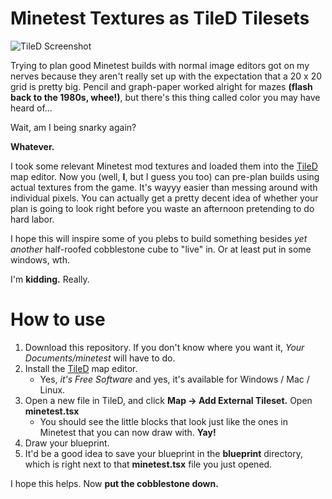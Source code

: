 # Minetest Textures as TileD Tilesets

![TileD
Screenshot](https://raw.githubusercontent.com/ptvirgo/minetest_tiles/master/screenshot.png)

Trying to plan good Minetest builds with normal image editors got on my nerves
because they aren't really set up with the expectation that a 20 x 20 grid is
pretty big.  Pencil and graph-paper worked alright for mazes **(flash back to the
1980s, whee!)**, but there's this thing called color you may have heard of...

Wait, am I being snarky again?

**Whatever.**

I took some relevant Minetest mod textures and loaded them into the
[TileD](http://www.mapeditor.org/) map editor.  Now you (well, **I**, but I guess
you too) can pre-plan builds using actual textures from the game.  It's wayyy
easier than messing around with individual pixels. You can actually get a
pretty decent idea of whether your plan is going to look right before you waste
an afternoon pretending to do hard labor.

I hope this will inspire some of you plebs to build something besides *yet
another* half-roofed cobblestone cube to "live" in. Or at least put in some
windows, wth.

I'm **kidding.**  Really.

# How to use

1. Download this repository.  If you don't know where you want it, *Your
Documents/minetest* will have to do. 
2. Install the [TileD](http://www.mapeditor.org/) map editor.
    - Yes, *it's Free Software* and yes, it's available for Windows / Mac /
      Linux.
3. Open a new file in TileD, and click **Map -> Add External Tileset.**  Open
**minetest.tsx**
    - You should see the little blocks that look just like the ones in Minetest
      that you can now draw with. **Yay!**
4. Draw your blueprint.
5. It'd be a good idea to save your blueprint in the **blueprint** directory,
which is right next to that **minetest.tsx** file you just opened.

I hope this helps.  Now **put the cobblestone down.**
